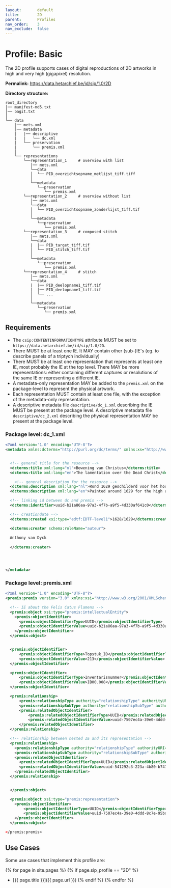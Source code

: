 ```yaml
---
layout:       default
title:        2D
parent:       Profiles
nav_order:    3
nav_exclude:  false
---
```

# Profile: Basic 

The 2D profile supports cases of digital reproductions of 2D artworks in high and very high (gigapixel) resolution.

**Permalink:** <https://data.hetarchief.be/id/sip/1.0/2D>

**Directory structure:**

```plaintext
root_directory
│── manifest-md5.txt
│── bagit.txt
│
└── data
    │── mets.xml
    │── metadata
    |   |── descriptive
    |   |   └── dc.xml
    |   └── preservation
    |       └── premis.xml
    │
    └── representations
        └──representation_1     # overview with list
           │── mets.xml
           └──data
           │  └── PID_overzichtsopname_metlijst_tiff.tiff
           │
           └──metadata
              └──preservation
                 └── premis.xml
        └──representation_2     # overview without list
           │── mets.xml
           └──data
           │  └── PID_overzichtsopname_zonderlijst_tiff.tif
           │
           └──metadata
              └──preservation
                 └── premis.xml
        └──representation_3     # composed stitch 
           │── mets.xml
           └──data
           |  |── PID_target_tiff.tif
           │  └── PID_stitch_tiff.tif
           │
           └──metadata
              └──preservation
                 └── premis.xml
        └──representation_4     # stitch 
           │── mets.xml
           └──data
           |  |── PID_deelopname1_tiff.tif
           |  |── PID_deelopname1_tiff.tif
           │  └── ...
           │
           └──metadata
              └──preservation
                 └── premis.xml
```

## Requirements

- The `csip:CONTENTINFORMATIONTYPE` attribute MUST be set to `https://data.hetarchief.be/id/sip/1.0/2D`.
- There MUST be at least one IE. It MAY contain other (sub-)IE's (eg. to describe panels of a triptych individually)
- There MUST be at least one representation that represents at least one IE, most probably the IE at the top level. There MAY be more representations: either containing different captures or resolutions of the same IE or representing a different IE.
- A metadata-only representation MAY be added to the `premis.xml` on the package-level to represent the physical artwork.
- Each representation MUST contain at least one file, with the exception of the metadata-only representation. 
- A descriptive metadata file `descriptive/dc_1.xml` describing the IE MUST be present at the package level. A descriptive metadata file `descriptive/dc_2.xml` describing the physical representation MAY be present at the package level.

### Package level: dc_1.xml

```xml
<?xml version='1.0' encoding='UTF-8'?>
<metadata xmlns:dcterms="http://purl.org/dc/terms/" xmlns:xs="http://www.w3.org/2001/XMLSchema/" xmlns:xsi="http://www.w3.org/2001/XMLSchema-instance/" xmlns:edtf="http://id.loc.gov/datatypes/edtf/">


  <!-- general title for the resource -->
  <dcterms:title xml:lang="nl">Bewening van Christus</dcterms:title>
  <dcterms:title xml:lang="en">The lamentation over the Dead Christ</dcterms:title>

    <!-- general description for the resource -->
  <dcterms:description xml:lang="nl">Rond 1629 geschilderd voor het hoogaltaar van de Begijnhofkerk te Antwerpen. Een tweede exemplaar wordt bewaard te Madrid (Prado); schetsen te Leningrad (Hermitage) een kleinere herhaling te Hagley (Lord Littleton) een tekening in Atger Museum te Montpellier en een grisaille studie tenslotte bevond zich in 1776 in de veiling Randon de Boisset. Het schilderij werd gegraveerd door Paul Pontius en Andreas van Rymsdyck.</dcterms:description>
  <dcterms:description xml:lang="en">Painted around 1629 for the high altar of the Beguinage Church in Antwerp. A second copy is kept in Madrid (Prado); sketches at Leningrad (Hermitage) a smaller repetition at Hagley (Lord Littleton) a drawing in the Atger Museum in Montpellier and finally a grisaille study was in the Randon de Boisset auction in 1776. The painting was engraved by Paul Pontius and Andreas van Rymsdyck.</dcterms:description>

  <!-- linking id between dc and premis -->
  <dcterms:identifier>uuid-b21a86aa-97a3-4f7b-a9f5-4d330af641c0</dcterms:identifier>

  <!-- creationdate -->
  <dcterms:created xsi:type="edtf:EDTF-level1">1628/1629</dcterms:created>

  <dcterms:creator schema:roleName="auteur">
  
  Anthony van Dyck
  
  </dcterms:creator>




</metadata>
```

### Package level: premis.xml

```xml
<?xml version="1.0" encoding="UTF-8"?>
<premis:premis version="3.0" xmlns:xsi="http://www.w3.org/2001/XMLSchema-instance" xmlns:premis="http://www.loc.gov/premis/v3" xsi:schemaLocation="http://www.loc.gov/premis/v3 https://www.loc.gov/standards/premis/premis.xsd">

  <!-- IE about the Felis Catus Flamens -->
  <premis:object xsi:type="premis:intellectualEntity">
    <premis:objectIdentifier>
      <premis:objectIdentifierType>UUID</premis:objectIdentifierType>
      <premis:objectIdentifierValue>uuid-b21a86aa-97a3-4f7b-a9f5-4d330af641c0</premis:objectIdentifierValue>
    </premis:objectIdentifier>
  </premis:object>


  <premis:objectIdentifier>
      <premis:objectIdentifierType>Topstuk_ID</premis:objectIdentifierType>
      <premis:objectIdentifierValue>213</premis:objectIdentifierValue>
  </premis:objectIdentifier>

  <premis:objectIdentifier>
      <premis:objectIdentifierType>Inventarisnummer</premis:objectIdentifierType>
      <premis:objectIdentifierValue>IB00.008</premis:objectIdentifierValue>
  </premis:objectIdentifier>

  <premis:relationship>
      <premis:relationshipType authority="relationshipType" authorityURI="http://id.loc.gov/vocabulary/preservation/relationshipType" valueURI="http://id.loc.gov/vocabulary/preservation/relationshipType/str">structural</premis:relationshipType>
      <premis:relationshipSubType authority="relationshipSubType" authorityURI="http://id.loc.gov/vocabulary/preservation/relationshipSubType" valueURI="http://id.loc.gov/vocabulary/preservation/relationshipSubType/isr">is represented by</premis:relationshipSubType>
      <premis:relatedObjectIdentifier>
          <premis:relatedObjectIdentifierType>UUID</premis:relatedObjectIdentifierType>
          <premis:relatedObjectIdentifierValue>uuid-7507ec4a-39e0-4ddd-8c7e-95bdaa7bbbc6</premis:relatedObjectIdentifierValue>
      </premis:relatedObjectIdentifier>
  </premis:relationship>

  <!-- relationship between nested IE and its representation -->
  <premis:relationship>
    <premis:relationshipType authority="relationshipType" authorityURI="http://id.loc.gov/vocabulary/preservation/relationshipType" valueURI="http://id.loc.gov/vocabulary/preservation/relationshipType/str">structural</premis:relationshipType>
    <premis:relationshipSubType authority="relationshipSubType" authorityURI="http://id.loc.gov/vocabulary/preservation/relationshipSubType" valueURI="http://id.loc.gov/vocabulary/preservation/relationshipSubType/isr">is represented by</premis:relationshipSubType>
    <premis:relatedObjectIdentifier>
      <premis:relatedObjectIdentifierType>UUID</premis:relatedObjectIdentifierType>
      <premis:relatedObjectIdentifierValue>uuid-541292c3-223a-4b80-b747-66bc86ff4a89</premis:relatedObjectIdentifierValue>
    </premis:relatedObjectIdentifier>
  </premis:relationship>


  </premis:object>

  <premis:object xsi:type="premis:representation">
    <premis:objectIdentifier>
        <premis:objectIdentifierType>UUID</premis:objectIdentifierType>
        <premis:objectIdentifierValue>uuid-7507ec4a-39e0-4ddd-8c7e-95bdaa7bbbc6</premis:objectIdentifierValue>
    </premis:objectIdentifier>
  </premis:object>

</premis:premis>
```

## Use Cases

Some use cases that implement this profile are:

{% for page in site.pages %}
{% if page.sip_profile == "2D" %}
- [{{ page.title }}]({{ page.url }})
{% endif %}
{% endfor %}
